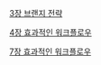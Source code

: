 [3장 브랜지 전략](https://tong92.github.io/reads/team_for_git/3_%EB%B8%8C%EB%9E%9C%EC%B9%98_%EC%A0%84%EB%9E%B5)

[4장 효과적인 워크플로우](https://tong92.github.io/reads/team_for_git/4_%ED%9A%A8%EA%B3%BC%EC%A0%81%EC%9D%B8_%EC%9B%8C%ED%81%AC%ED%94%8C%EB%A1%9C%EC%9A%B0)

[7장 효과적인 워크플로우](https://tong92.github.io/reads/team_for_git/7_1%EC%9D%B8_%EC%9D%B4%EC%83%81%EC%9D%98_%ED%8C%80)
